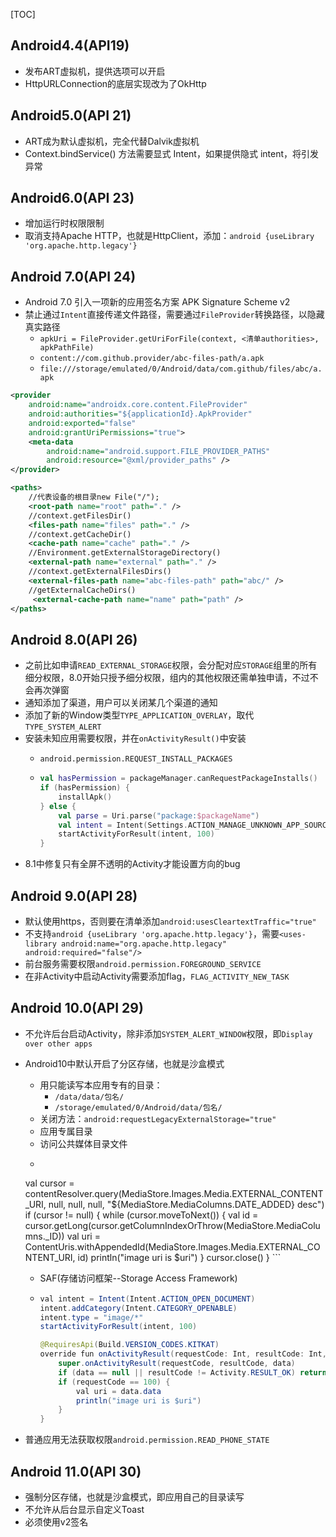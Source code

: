[TOC]

## Android4.4(API19)
* 发布ART虚拟机，提供选项可以开启
* HttpURLConnection的底层实现改为了OkHttp

## Android5.0(API 21)
* ART成为默认虚拟机，完全代替Dalvik虚拟机
* Context.bindService() 方法需要显式 Intent，如果提供隐式 intent，将引发异常

## Android6.0(API 23)
* 增加运行时权限限制
* 取消支持Apache HTTP，也就是HttpClient，添加：`android {useLibrary 'org.apache.http.legacy'}`

## Android 7.0(API 24)
* Android 7.0 引入一项新的应用签名方案 APK Signature Scheme v2
* 禁止通过`Intent`直接传递文件路径，需要通过`FileProvider`转换路径，以隐藏真实路径
	* `apkUri = FileProvider.getUriForFile(context, <清单authorities>, apkPathFile)`
	* `content://com.github.provider/abc-files-path/a.apk`
	* `file:///storage/emulated/0/Android/data/com.github/files/abc/a.apk`
```xml
<provider
    android:name="androidx.core.content.FileProvider"
    android:authorities="${applicationId}.ApkProvider"
    android:exported="false"
    android:grantUriPermissions="true">
    <meta-data
        android:name="android.support.FILE_PROVIDER_PATHS"
        android:resource="@xml/provider_paths" />
</provider>
```
```xml
<paths>
    //代表设备的根目录new File("/");
    <root-path name="root" path="." /> 
    //context.getFilesDir()
    <files-path name="files" path="." /> 
    //context.getCacheDir()
    <cache-path name="cache" path="." /> 
    //Environment.getExternalStorageDirectory()
    <external-path name="external" path="." />
    //context.getExternalFilesDirs()
    <external-files-path name="abc-files-path" path="abc/" />
    //getExternalCacheDirs()
     <external-cache-path name="name" path="path" />
</paths>
```

## Android 8.0(API 26)
* 之前比如申请`READ_EXTERNAL_STORAGE`权限，会分配对应`STORAGE`组里的所有细分权限，8.0开始只授予细分权限，组内的其他权限还需单独申请，不过不会再次弹窗
* 通知添加了渠道，用户可以关闭某几个渠道的通知
* 添加了新的Window类型`TYPE_APPLICATION_OVERLAY`，取代`TYPE_SYSTEM_ALERT`
* 安装未知应用需要权限，并在`onActivityResult()`中安装
	* `android.permission.REQUEST_INSTALL_PACKAGES`
		
	* ```kotlin
	  val hasPermission = packageManager.canRequestPackageInstalls()
	  if (hasPermission) {
	      installApk()
	  } else {
	      val parse = Uri.parse("package:$packageName")
	      val intent = Intent(Settings.ACTION_MANAGE_UNKNOWN_APP_SOURCES, parse)
	      startActivityForResult(intent, 100)
	  }
	  ```
* 8.1中修复只有全屏不透明的Activity才能设置方向的bug

## Android 9.0(API 28)
* 默认使用https，否则要在清单添加`android:usesCleartextTraffic="true"`
* 不支持`android {useLibrary 'org.apache.http.legacy'}`，需要`<uses-library android:name="org.apache.http.legacy" android:required="false"/>`
* 前台服务需要权限`android.permission.FOREGROUND_SERVICE`
* 在非Activity中启动Activity需要添加flag，`FLAG_ACTIVITY_NEW_TASK`

## Android 10.0(API 29)
* 不允许后台启动Activity，除非添加`SYSTEM_ALERT_WINDOW`权限，即`Display over other apps`
	
* Android10中默认开启了分区存储，也就是沙盒模式
	
	* 用只能读写本应用专有的目录：
		* `/data/data/包名/`
		* `/storage/emulated/0/Android/data/包名/`
	* 关闭方法：`android:requestLegacyExternalStorage="true"`
	* 应用专属目录
	* 访问公共媒体目录文件
	* ```java
	val cursor = contentResolver.query(MediaStore.Images.Media.EXTERNAL_CONTENT_URI, null, null, null, "${MediaStore.MediaColumns.DATE_ADDED} desc")
	if (cursor != null) {
	  while (cursor.moveToNext()) {
	      val id = cursor.getLong(cursor.getColumnIndexOrThrow(MediaStore.MediaColumns._ID))
	      val uri = ContentUris.withAppendedId(MediaStore.Images.Media.EXTERNAL_CONTENT_URI, id)
	      println("image uri is $uri")
	  }
	  cursor.close()
	}
	  ```
	* SAF(存储访问框架--Storage Access Framework)
	* ```java
	  val intent = Intent(Intent.ACTION_OPEN_DOCUMENT)
	  intent.addCategory(Intent.CATEGORY_OPENABLE)
	  intent.type = "image/*"
	  startActivityForResult(intent, 100)
	  
	  @RequiresApi(Build.VERSION_CODES.KITKAT)
	  override fun onActivityResult(requestCode: Int, resultCode: Int, data: Intent?) {
	      super.onActivityResult(requestCode, resultCode, data)
	      if (data == null || resultCode != Activity.RESULT_OK) return
	      if (requestCode == 100) {
	          val uri = data.data
	          println("image uri is $uri")
	      }
	  }
	  ```
* 普通应用无法获取权限`android.permission.READ_PHONE_STATE`

## Android 11.0(API 30)
* 强制分区存储，也就是沙盒模式，即应用自己的目录读写
* 不允许从后台显示自定义Toast
* 必须使用v2签名